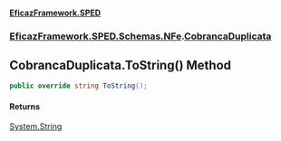 #### [EficazFramework.SPED](EficazFrameworkSPED.md 'EficazFramework SPED')
### [EficazFramework.SPED.Schemas.NFe](EficazFramework.SPED.Schemas.NFe.md 'EficazFramework.SPED.Schemas.NFe').[CobrancaDuplicata](EficazFramework.SPED.Schemas.NFe/CobrancaDuplicata.md 'EficazFramework.SPED.Schemas.NFe.CobrancaDuplicata')

## CobrancaDuplicata.ToString() Method

```csharp
public override string ToString();
```

#### Returns
[System.String](https://docs.microsoft.com/en-us/dotnet/api/System.String 'System.String')
